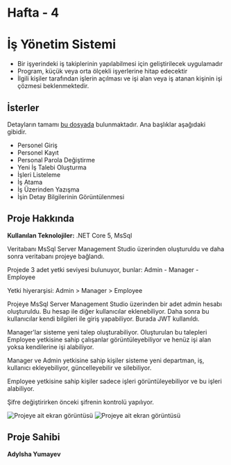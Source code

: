 # Hafta - 4

# İş Yönetim Sistemi

-	Bir işyerindeki iş takiplerinin yapılabilmesi için geliştirilecek uygulamadır
-	Program, küçük veya orta ölçekli işyerlerine hitap edecektir
-	İlgili kişiler tarafından işlerin açılması ve işi alan veya iş atanan kişinin işi çözmesi beklenmektedir.



## İsterler 

Detayların tamamı [bu dosyada](https://github.com/GelecekVarlik-FullStack-Bootcamp/odev-hafta4-dnet-AdylshaY/blob/main/Odev_4.docx) bulunmaktadır. Ana başlıklar aşağıdaki gibidir.

- Personel Giriş
- Personel Kayıt
- Personal Parola Değiştirme
- Yeni İş Talebi Oluşturma
- İşleri Listeleme
- İş Atama
- İş Üzerinden Yazışma
- İşin Detay Bilgilerinin Görüntülenmesi

## Proje Hakkında
**Kullanılan Teknolojiler:**   .NET Core 5, MsSql

Veritabanı MsSql Server Management Studio üzerinden oluşturuldu ve daha sonra veritabanı
projeye bağlandı. 

Projede 3 adet yetki seviyesi bulunuyor, bunlar: Admin - Manager - Employee

Yetki hiyerarşisi: Admin > Manager > Employee

Projeye MsSql Server Management Studio üzerinden bir adet admin hesabı oluşturuldu. Bu hesap
ile diğer kullanıcılar eklenebiliyor. Daha sonra bu kullanıcılar kendi bilgileri ile giriş
yapabiliyor. Burada JWT kullanıldı. 

Manager'lar sisteme yeni talep oluşturabiliyor. Oluşturulan bu talepleri Employee yetkisine
sahip çalışanlar görüntüleyebiliyor ve henüz işi alan yoksa kendilerine işi alabiliyor. 

Manager ve Admin yetkisine sahip kişiler sisteme yeni departman, iş, kullanıcı ekleyebiliyor,
güncelleyebilir ve silebiliyor. 

Employee yetkisine sahip kişiler sadece işleri görüntüleyebiliyor ve bu işleri alabiliyor. 

Şifre değiştirirken önceki şifrenin kontrolü yapılıyor.

![Projeye ait ekran görüntüsü](/Screenshots/CodeMetricResults.png")
![Projeye ait ekran görüntüsü](/Screenshots/SwaggerSS.png")





## Proje Sahibi
**Adylsha Yumayev**
